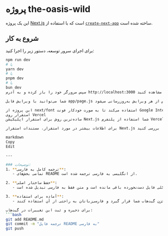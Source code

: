 # پروژه the-oasis-wild

این یک پروژه [Next.js](https://nextjs.org/) است که با استفاده از [`create-next-app`](https://github.com/vercel/next.js/tree/canary/packages/create-next-app) ساخته شده است.

## شروع به کار

برای اجرای سرور توسعه، دستور زیر را اجرا کنید:

````bash
npm run dev
# یا
yarn dev
# یا
pnpm dev
# یا
bun dev
سپس مرورگر خود را باز کرده و به آدرس http://localhost:3000 بروید تا نتیجه را مشاهده کنید.

شما می‌توانید با ویرایش فایل app/page.js شروع به ویرایش صفحه کنید. این صفحه به‌صورت خودکار پس از هر ویرایش به‌روزرسانی می‌شود.

این پروژه از next/font استفاده می‌کند تا به صورت خودکار فونت Google Inter را بهینه‌سازی و بارگذاری کند.
استقرار روی Vercel
ساده‌ترین روش برای استقرار اپلیکیشن Next.js شما استفاده از پلتفرم Vercel است که توسط سازندگان Next.js ارائه شده است.

برای اطلاعات بیشتر در مورد استقرار، مستندات استقرار Next.js را بررسی کنید.

markdown
Copy
Edit

---

### توضیحات:
1. **ترجمه کامل به فارسی**:
   - تمامی بخش‌های README از انگلیسی به فارسی ترجمه شده است.

2. **حفظ ساختار اصلی**:
   - ساختار کلی فایل دست‌نخورده باقی مانده است و متن فقط به فارسی تبدیل شده است.

3. **آماده برای استفاده**:
   - این فایل آماده است تا در مخزن گیت‌هاب شما قرار گیرد و فارسی‌زبانان به راحتی از آن استفاده کنند.

برای ذخیره و ثبت این تغییرات در گیت‌هاب:
```bash
git add README.md
git commit -m "ترجمه فایل README به فارسی"
git push
````
